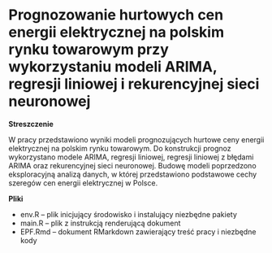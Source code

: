 # Prognozowanie hurtowych cen energii elektrycznej na polskim rynku towarowym przy wykorzystaniu modeli ARIMA, regresji liniowej i rekurencyjnej sieci neuronowej

**Streszczenie**

W pracy przedstawiono wyniki modeli prognozujących hurtowe ceny energii elektrycznej na polskim rynku towarowym. Do konstrukcji prognoz wykorzystano modele ARIMA, regresji liniowej, regresji liniowej z błędami ARIMA oraz rekurencyjnej sieci neuronowej. Budowę modeli poprzedzono eksploracyjną analizą danych, w której przedstawiono podstawowe cechy szeregów cen energii elektrycznej w Polsce.

**Pliki**

* env.R – plik inicjujący środowisko i instalujący niezbędne pakiety
* main.R – plik z instrukcją renderującą dokument
* EPF.Rmd – dokument RMarkdown zawierający treść pracy i niezbędne kody
